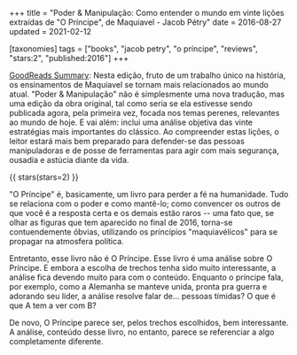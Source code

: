 +++
title = "Poder & Manipulação: Como entender o mundo em vinte lições extraídas de \"O Príncipe\", de Maquiavel - Jacob Pétry"
date = 2016-08-27
updated = 2021-02-12

[taxonomies]
tags = ["books", "jacob petry", "o príncipe", "reviews", "stars:2",
"published:2016"]
+++

[GoodReads Summary](https://www.goodreads.com/book/show/30321814-poder-manipula-o):
Nesta edição, fruto de um trabalho único na história, os ensinamentos de
Maquiavel se tornam mais relacionados ao mundo atual. "Poder & Manipulação"
não é simplesmente uma nova tradução, mas uma edição da obra original, tal
como seria se ela estivesse sendo publicada agora, pela primeira vez, focada
nos temas perenes, relevantes ao mundo de hoje. E vai além: inclui uma análise
objetiva das vinte estratégias mais importantes do clássico. Ao compreender
estas lições, o leitor estará mais bem preparado para defender-se das pessoas
manipuladoras e de posse de ferramentas para agir com mais segurança, ousadia
e astúcia diante da vida.

<!-- more -->

{{ stars(stars=2) }}

"O Príncipe" é, basicamente, um livro para perder a fé na humanidade. Tudo se
relaciona com o poder e como mantê-lo; como convencer os outros de que você é
a resposta certa e os demais estão raros -- uma fato que, se olhar as figuras
que tem aparecido no final de 2016, torna-se contuendemente óbvias, utilizando
os princípios "maquiavélicos" para se propagar na atmosfera política. 

Entretanto, esse livro não é O Príncipe. Esse livro é uma análise sobre O
Príncipe. E embora a escolha de trechos tenha sido muito interessante, a
análise fica devendo muito para com o conteúdo. Enquanto o príncipe fala, por
exemplo, como a Alemanha se manteve unida, pronta pra guerra e adorando seu
líder, a análise resolve falar de... pessoas tímidas? O que é que A tem a ver
com B?

De novo, O Príncipe parece ser, pelos trechos escolhidos, bem interessante. A
análise, conteúdo desse livro, no entanto, parece se referenciar a algo
completamente diferente. 

<!-- 
vim:spelllang=pt:
-->

